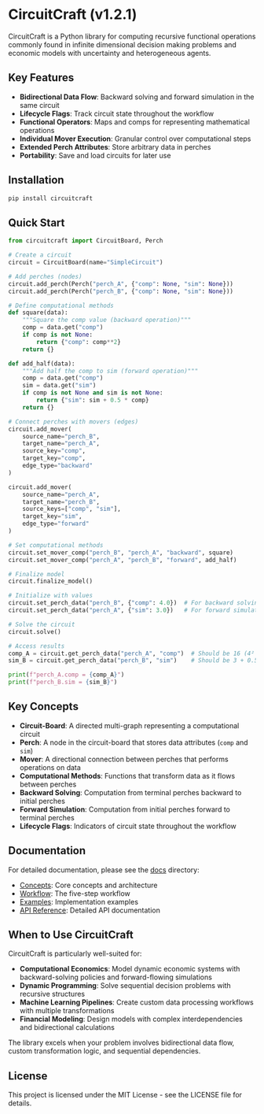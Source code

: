 # CircuitCraft (v1.2.1)

CircuitCraft is a Python library for computing recursive functional operations 
commonly found in infinite dimensional decision making problems and economic models
with uncertainty and heterogeneous agents.

## Key Features

- **Bidirectional Data Flow**: Backward solving and forward simulation in the same circuit
- **Lifecycle Flags**: Track circuit state throughout the workflow
- **Functional Operators**: Maps and comps for representing mathematical operations
- **Individual Mover Execution**: Granular control over computational steps
- **Extended Perch Attributes**: Store arbitrary data in perches
- **Portability**: Save and load circuits for later use

## Installation

```bash
pip install circuitcraft
```

## Quick Start

```python
from circuitcraft import CircuitBoard, Perch

# Create a circuit
circuit = CircuitBoard(name="SimpleCircuit")

# Add perches (nodes)
circuit.add_perch(Perch("perch_A", {"comp": None, "sim": None}))
circuit.add_perch(Perch("perch_B", {"comp": None, "sim": None}))

# Define computational methods
def square(data):
    """Square the comp value (backward operation)"""
    comp = data.get("comp")
    if comp is not None:
        return {"comp": comp**2}
    return {}

def add_half(data):
    """Add half the comp to sim (forward operation)"""
    comp = data.get("comp")
    sim = data.get("sim") 
    if comp is not None and sim is not None:
        return {"sim": sim + 0.5 * comp}
    return {}

# Connect perches with movers (edges)
circuit.add_mover(
    source_name="perch_B", 
    target_name="perch_A",
    source_key="comp", 
    target_key="comp",
    edge_type="backward"
)

circuit.add_mover(
    source_name="perch_A", 
    target_name="perch_B",
    source_keys=["comp", "sim"], 
    target_key="sim",
    edge_type="forward"
)

# Set computational methods
circuit.set_mover_comp("perch_B", "perch_A", "backward", square)
circuit.set_mover_comp("perch_A", "perch_B", "forward", add_half)

# Finalize model
circuit.finalize_model()

# Initialize with values
circuit.set_perch_data("perch_B", {"comp": 4.0})  # For backward solving
circuit.set_perch_data("perch_A", {"sim": 3.0})   # For forward simulation

# Solve the circuit
circuit.solve()

# Access results
comp_A = circuit.get_perch_data("perch_A", "comp")  # Should be 16 (4² = 16)
sim_B = circuit.get_perch_data("perch_B", "sim")    # Should be 3 + 0.5*16 = 11

print(f"perch_A.comp = {comp_A}")
print(f"perch_B.sim = {sim_B}")
```

## Key Concepts

- **Circuit-Board**: A directed multi-graph representing a computational circuit
- **Perch**: A node in the circuit-board that stores data attributes (`comp` and `sim`)
- **Mover**: A directional connection between perches that performs operations on data
- **Computational Methods**: Functions that transform data as it flows between perches
- **Backward Solving**: Computation from terminal perches backward to initial perches
- **Forward Simulation**: Computation from initial perches forward to terminal perches
- **Lifecycle Flags**: Indicators of circuit state throughout the workflow

## Documentation

For detailed documentation, please see the [docs](docs) directory:

- [Concepts](docs/concepts/index.md): Core concepts and architecture
- [Workflow](docs/workflow/index.md): The five-step workflow
- [Examples](docs/examples/index.md): Implementation examples
- [API Reference](docs/api/index.md): Detailed API documentation

## When to Use CircuitCraft

CircuitCraft is particularly well-suited for:

- **Computational Economics**: Model dynamic economic systems with backward-solving 
  policies and forward-flowing simulations
- **Dynamic Programming**: Solve sequential decision problems with recursive 
  structures
- **Machine Learning Pipelines**: Create custom data processing workflows with 
  multiple transformations
- **Financial Modeling**: Design models with complex interdependencies and 
  bidirectional calculations

The library excels when your problem involves bidirectional data flow, custom 
transformation logic, and sequential dependencies.

## License

This project is licensed under the MIT License - see the LICENSE file for details. 
